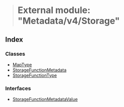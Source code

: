 > # External module: "Metadata/v4/Storage"

## Index

### Classes

* [MapType](../classes/_metadata_v4_storage_.maptype.md)
* [StorageFunctionMetadata](../classes/_metadata_v4_storage_.storagefunctionmetadata.md)
* [StorageFunctionType](../classes/_metadata_v4_storage_.storagefunctiontype.md)

### Interfaces

* [StorageFunctionMetadataValue](../interfaces/_metadata_v4_storage_.storagefunctionmetadatavalue.md)